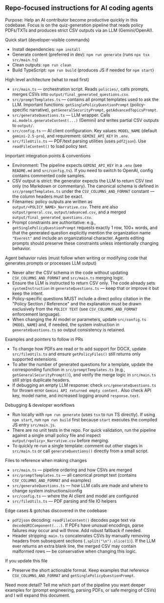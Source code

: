 ## Repo-focused instructions for AI coding agents

Purpose: Help an AI contributor become productive quickly in this codebase. Focus is on the quiz-generation pipeline that reads policy PDFs/TXTs and produces strict CSV outputs via an LLM (Gemini/OpenAI).

Quick start (developer-visible commands)
- Install dependencies: `npm install`
- Generate content (preferred in dev): `npm run generate` (runs `npx tsx src/main.ts`)
- Clean outputs: `npm run clean`
- Build TypeScript: `npm run build` (produces JS if needed for `npm start`)

High level architecture (what to read first)
- `src/main.ts` — orchestration script. Reads `policies/`, calls prompts, merges CSVs into `output/final_generated_questions.csv`.
- `src/promptTemplates.ts` — contains all prompt templates used to ask the LLM. Important functions: `getSinglePolicyQuestionPrompt` (policy-specific narrative), `getGeneralSecurityPrompt`, `getAdvancedTopicsPrompt`.
- `src/generateQuestions.ts` — LLM wrapper. Calls `ai.models.generateContent(...)` (Gemini) and writes partial CSV outputs to `output/`.
- `src/config.ts` — AI client configuration. Key values: `MODEL_NAME` (default `gemini-2.5-pro`), and requirement: `GEMINI_API_KEY` in `.env`.
- `src/fileUtils.ts` — PDF/text parsing utilities (uses `pdf2json`). Use `readFileContent()` to load policy text.

Important integration points & conventions
- Environment: The pipeline expects `GEMINI_API_KEY` in a `.env` (see `README.md` and `src/config.ts`). If you need to switch to OpenAI, config contains commented code samples.
- CSV output is strict: the generator expects the LLM to return CSV text only (no Markdown or commentary). The canonical schema is defined in `src/promptTemplates.ts` under the `CSV_COLUMNS_AND_FORMAT` constant — the column headers must be exact.
- Filenames: policy outputs are written as `output/<POLICY_NAME>_Narrative.csv`. There are also `output/general.csv`, `output/advanced.csv`, and a merged `output/final_generated_questions.csv`.
- Prompt constraints are authoritative: e.g., `getSinglePolicyQuestionPrompt` requests exactly 1 row, 100+ words, and that the generated question explicitly mention the organization name `"Everest"` and include an organizational character. Agents editing prompts should preserve these constraints unless intentionally changing behavior.

Agent behavior rules (must follow when writing or modifying code that generates prompts or processes LLM output)
- Never alter the CSV schema in the code without updating `CSV_COLUMNS_AND_FORMAT` and `src/main.ts` merging logic.
- Ensure the LLM is instructed to return CSV only. The code already sets `systemInstruction` in `generateQuestions.ts` — keep that or improve it but keep the intent.
- Policy-specific questions MUST include a direct policy citation in the "Policy Section / Reference" and the explanation must be drawn exclusively from the `POLICY TEXT` (see `CSV_COLUMNS_AND_FORMAT` enforcement language).
- When changing the AI model or parameters, update `src/config.ts` (`MODEL_NAME`) and, if needed, the system instruction in `generateQuestions.ts` so output consistency is retained.

Examples and pointers to follow in PRs
- To change how PDFs are read or to add support for DOCX, update `src/fileUtils.ts` and ensure `getPolicyFiles()` still returns only supported extensions.
- To alter the number of generated questions for a template, update the corresponding function in `src/promptTemplates.ts` (e.g., `getGeneralSecurityPrompt()`), and verify the merge logic in `src/main.ts` still strips duplicate headers.
- If debugging an empty LLM response: check `src/generateQuestions.ts` for thrown error `Gemini API returned empty content.` Also check API key, model name, and increased logging around `response.text`.

Debugging & developer workflows
- Run locally with `npm run generate` (uses `tsx` to run TS directly). If using `npm start`, run `npm run build` first because `start` executes the compiled JS entry `src/main.js`.
- There are no unit tests in the repo. For quick validation, run the pipeline against a single small policy file and inspect `output/<policy>_Narrative.csv` before merging.
- To quickly re-run a single template: comment out other stages in `src/main.ts` or call `generateQuestions()` directly from a small script.

Files to reference when making changes
- `src/main.ts` — pipeline ordering and how CSVs are merged
- `src/promptTemplates.ts` — all canonical prompt text (contains `CSV_COLUMNS_AND_FORMAT` and examples)
- `src/generateQuestions.ts` — how LLM calls are made and where to change system instructions/config
- `src/config.ts` — where the AI client and model are configured
- `src/fileUtils.ts` — PDF parsing and file IO helpers

Edge cases & gotchas discovered in the codebase
- `pdf2json` decoding: `readFileContent()` decodes page text via `decodeURIComponent(...)`. If PDFs have unusual encodings, parse failures may occur and will throw. Add robust fallback if needed.
- Header stripping: `main.ts` concatenates CSVs by manually removing headers from subsequent sections (`.split("\n").slice(1)`). If the LLM ever returns an extra blank line, the merged CSV may contain malformed rows — be conservative when changing this logic.

If you update this file
- Preserve the short actionable format. Keep examples that reference `CSV_COLUMNS_AND_FORMAT` and `getSinglePolicyQuestionPrompt`.

Need more detail? Tell me which part of the pipeline you want deeper examples for (prompt engineering, parsing PDFs, or safe merging of CSVs) and I will expand this document.
